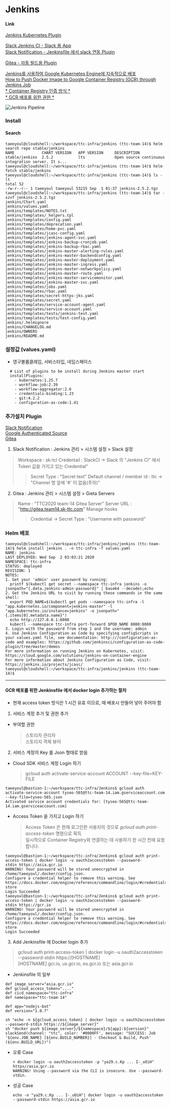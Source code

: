 # Jenkins

#### Link  
[Jenkins Kubernetes Plugin](https://plugins.jenkins.io/kubernetes/)  
    
[Slack Jenkins CI - Slack 용 App](https://sk-tcl.slack.com/services/B019UNHMDFC?added=1)  
[Slack Notification - Jenkinsfile 에서 slack 연동 Plugin](https://plugins.jenkins.io/slack/)  
    
[Gitea - 자동 빌드용 Plugin](https://plugins.jenkins.io/gitea/)  
    
[Jenkins를 사용하여 Google Kubernetes Engine에 지속적으로 배포](https://cloud.google.com/solutions/continuous-delivery-jenkins-kubernetes-engine?hl=ko)  
[How to Push Docker Image to Google Container Registry (GCR) through Jenkins Job](https://medium.com/google-cloud/how-to-push-docker-image-to-google-container-registry-gcr-through-jenkins-job-52b9d5ce9f7f)  
[* Container Registry 인증 방식 *](https://cloud.google.com/container-registry/docs/advanced-authentication)  
[* GCR 배포를 위한 권한 *](https://cloud.google.com/container-registry/docs/access-control#permissions_and_roles)  

![Jenkins Pipeline](https://cloud.google.com/solutions/images/jenkins-cd-container-engine.svg?hl=ko)

### Install  
#### Search  
```
taeeyoul@cloudshell:~/workspace/ttc-infra/jenkins (ttc-team-14)$ helm search repo stable/jenkins
NAME            CHART VERSION   APP VERSION     DESCRIPTION
stable/jenkins  2.5.2           lts             Open source continuous integration server. It s...
taeeyoul@cloudshell:~/workspace/ttc-infra/jenkins (ttc-team-14)$ helm fetch stable/jenkins
taeeyoul@cloudshell:~/workspace/ttc-infra/jenkins (ttc-team-14)$ ls -lt
total 52
-rw-r--r-- 1 taeeyoul taeeyoul 53215 Sep  1 01:37 jenkins-2.5.2.tgz
taeeyoul@cloudshell:~/workspace/ttc-infra/jenkins (ttc-team-14)$ tar -xzvf jenkins-2.5.2.tgz
jenkins/Chart.yaml
jenkins/values.yaml
jenkins/templates/NOTES.txt
jenkins/templates/_helpers.tpl
jenkins/templates/config.yaml
jenkins/templates/deprecation.yaml
jenkins/templates/home-pvc.yaml
jenkins/templates/jcasc-config.yaml
jenkins/templates/jenkins-agent-svc.yaml
jenkins/templates/jenkins-backup-cronjob.yaml
jenkins/templates/jenkins-backup-rbac.yaml
jenkins/templates/jenkins-master-alerting-rules.yaml
jenkins/templates/jenkins-master-backendconfig.yaml
jenkins/templates/jenkins-master-deployment.yaml
jenkins/templates/jenkins-master-ingress.yaml
jenkins/templates/jenkins-master-networkpolicy.yaml
jenkins/templates/jenkins-master-route.yaml
jenkins/templates/jenkins-master-servicemonitor.yaml
jenkins/templates/jenkins-master-svc.yaml
jenkins/templates/jobs.yaml
jenkins/templates/rbac.yaml
jenkins/templates/secret-https-jks.yaml
jenkins/templates/secret.yaml
jenkins/templates/service-account-agent.yaml
jenkins/templates/service-account.yaml
jenkins/templates/tests/jenkins-test.yaml
jenkins/templates/tests/test-config.yaml
jenkins/.helmignore
jenkins/CHANGELOG.md
jenkins/OWNERS
jenkins/README.md
```

### 설정값 (values.yaml)
- 영구볼륨클레임, 서비스타입, 네임스페이스
```
  # List of plugins to be install during Jenkins master start
  installPlugins:
    - kubernetes:1.25.7
    - workflow-job:2.39
    - workflow-aggregator:2.6
    - credentials-binding:1.23
    - git:4.2.2
    - configuration-as-code:1.41
```

### 추가설치 Plugin
[Slack Notification](https://plugins.jenkins.io/slack/)  
[Google Authenticated Source](https://plugins.jenkins.io/google-source-plugin/)  
[Gitea](https://plugins.jenkins.io/gitea/)

    
1) Slack Notification : Jenkins 관리 > 시스템 설정 > Slack 설정
  > Workspace : sk-tcl
  > Credentail : SlackCI -> Slack 의 "Jenkins CI" 에서 Token 값을 가지고 있는 Credential"
  > > Secret Type : "Secret text"
  > Default channel / member id : ttc -> "Channel 명 앞에 '#' 이 없음(주의)"

2) Gitea : Jenkins 관리 > 시스템 설정 > Gieta Servers
  > Name : "TTC2020 team-14 Gitea Server"
  > Server URL : "http://gitea.team14.sk-ttc.com"
  > Manage hooks
  >  > Credential -> Secret Type : "Username with password"

  

### Helm 배포
```
taeeyoul@cloudshell:~/workspace/ttc-infra/jenkins/jenkins (ttc-team-14)$ helm install jenkins . -n ttc-infra -f values.yaml
NAME: jenkins
LAST DEPLOYED: Wed Sep  2 03:03:21 2020
NAMESPACE: ttc-infra
STATUS: deployed
REVISION: 1
NOTES:
1. Get your 'admin' user password by running:
  printf $(kubectl get secret --namespace ttc-infra jenkins -o jsonpath="{.data.jenkins-admin-password}" | base64 --decode);echo
2. Get the Jenkins URL to visit by running these commands in the same shell:
  export POD_NAME=$(kubectl get pods --namespace ttc-infra -l "app.kubernetes.io/component=jenkins-master" -l "app.kubernetes.io/instance=jenkins" -o jsonpath="{.items[0].metadata.name}")
  echo http://127.0.0.1:8080
  kubectl --namespace ttc-infra port-forward $POD_NAME 8080:8080
3. Login with the password from step 1 and the username: admin
4. Use Jenkins Configuration as Code by specifying configScripts in your values.yaml file, see documentation: http:///configuration-as-code and examples: https://github.com/jenkinsci/configuration-as-code-plugin/tree/master/demos
For more information on running Jenkins on Kubernetes, visit:
https://cloud.google.com/solutions/jenkins-on-container-engine
For more information about Jenkins Configuration as Code, visit:
https://jenkins.io/projects/jcasc/
taeeyoul@cloudshell:~/workspace/ttc-infra/jenkins/jenkins (ttc-team-14)$
```

---


#### GCR 배포를 위한 Jenkinsfile 에서 docker login 추가하는 절차  
- 현재 access token 방식은 1 시간 유효 이므로, 매 배포시 만들어 넣어 주어야 함  
   
1) 서비스 계정 추가 및 권한 추가
- 부여할 권한  
  > 스토리자 관리자  
  > 스토리지 객체 뷰어  

2) 서비스 계정의 Key 를 Json 형태로 받음  

- Cloud SDK 서비스 계정 Login 하기  
  > gcloud auth activate-service-account ACCOUNT --key-file=KEY-FILE  
   
```
taeeyoul@bastion-1:~/workspace/ttc-infra/Jenkins$ gcloud auth activate-service-account tyseo-565@ttc-team-14.iam.gserviceaccount.com  --key-file=tyseo-565.json
Activated service account credentials for: [tyseo-565@ttc-team-14.iam.gserviceaccount.com]
```
   
- Access Token 을 가지고 Login 하기   
  > Access Token 은 현재 로그인한 사용자의 것으로 *gcloud auth print-access-token* 명령으로 획득   
  > 일시적으로 Container Registry와 연결하는 데 사용하기 한 시간 전에 요청합니다.   
```   
taeeyoul@bastion-1:~/workspace/ttc-infra/Jenkins$ gcloud auth print-access-token | docker login -u oauth2accesstoken --password-
stdin https://asia.gcr.io
WARNING! Your password will be stored unencrypted in /home/taeeyoul/.docker/config.json.
Configure a credential helper to remove this warning. See
https://docs.docker.com/engine/reference/commandline/login/#credentials-store
Login Succeeded
taeeyoul@bastion-1:~/workspace/ttc-infra/Jenkins$ gcloud auth print-access-token | docker login -u oauth2accesstoken --password-
stdin https://gcr.io
WARNING! Your password will be stored unencrypted in /home/taeeyoul/.docker/config.json.
Configure a credential helper to remove this warning. See
https://docs.docker.com/engine/reference/commandline/login/#credentials-store
Login Succeeded
```


3) Add Jenkinsfile 에 Docker login 추가
  > gcloud auth print-access-token | docker login -u oauth2accesstoken --password-stdin https://[HOSTNAME]  
  > [HOSTNAME] gcr.io, us.gcr.io, eu.gcr.io 또는 asia.gcr.io   
   
  - Jenkinsfile 의 일부   
  
  ```
  def image_server="asia.gcr.io"
  def gcloud_access_token="...."
  def cicd_namespace="ttc-infra"
  def namespace="ttc-team-14"

  def app="nodejs-bot"
  def version="1.0.7"

  sh "echo -n ${gcloud_access_token} | docker login -u oauth2accesstoken --password-stdin https://${image_server}"
  sh "docker push ${image_server}/${namespace}/${app}:${version}"
  slackSend(channel: "ttc", color: '#0000FF', message: "SUCCESS: Job '${env.JOB_NAME} [${env.BUILD_NUMBER}] - Checkout & Build, Push' (${env.BUILD_URL})")

  ```

- 오류 Case
  ```
  + docker login -u oauth2accesstoken -p "ya29.c.Kp ... I-_uOiH" https//asia.gcr.io
  WARNING! Using --password via the CLI is insecure. Use --password-stdin.
  ```

- 성공 Case
  ```
  echo -n "ya29.c.Kp ... I-_uOiH"| docker login -u oauth2accesstoken --password-stdin https://asia.gcr.io
  ```
